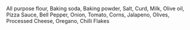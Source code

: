 All purpose flour,
Baking soda,
Baking powder,
Salt,
Curd,
Milk,
Olive oil,
Pizza Sauce,
Bell Pepper,
Onion,
Tomato,
Corns,
Jalapeno,
Olives,
Processed Cheese,
Oregano,
Chilli Flakes
